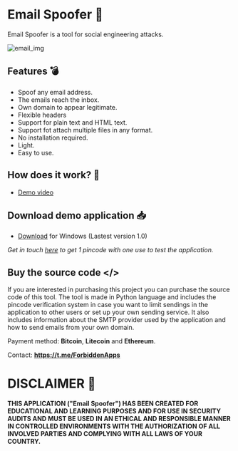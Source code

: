 #  Email Spoofer 📧

Email Spoofer is a tool for social engineering attacks.

![email_img](https://github.com/ForbiddenApps/Email-Spoofer/assets/164560634/34b0c36e-d263-48ca-8e60-bcbce43a4c21)

## Features 💣

+ Spoof any email address.
+ The emails reach the inbox.
+ Own domain to appear legitimate.
+ Flexible headers
+ Support for plain text and HTML text.
+ Support fot attach multiple files in any format.
+ No installation required.
+ Light.
+ Easy to use.

## How does it work? 🧪

+ [Demo video](https://www.youtube.com/watch?v=YMtjZg-a2zA)

## Download demo application 📥

+ [Download](https://github.com/ForbiddenApps/Email-Spoofer/releases/download/1.0/Email-Spoofer.rar) for Windows (Lastest version 1.0)

*Get in touch [here](https://t.me/ForbiddenApps) to get 1 pincode with one use to test the application.*

 ## Buy the source code </>
 
If you are interested in purchasing this project you can purchase the source code of this tool. The tool is made in Python language and includes the pincode verification system in case you want to limit sendings in the application to other users or set up your own sending service. It also includes information about the SMTP provider used by the application and how to send emails from your own domain.

Payment method: **Bitcoin**, **Litecoin** and **Ethereum**.

Contact: **https://t.me/ForbiddenApps**

# DISCLAIMER 📜

**THIS APPLICATION ("Email Spoofer") HAS BEEN CREATED FOR EDUCATIONAL AND LEARNING PURPOSES AND FOR USE IN SECURITY AUDITS AND MUST BE USED IN AN ETHICAL AND RESPONSIBLE MANNER IN CONTROLLED ENVIRONMENTS WITH THE AUTHORIZATION OF ALL INVOLVED PARTIES AND COMPLYING WITH ALL LAWS OF YOUR COUNTRY.**
